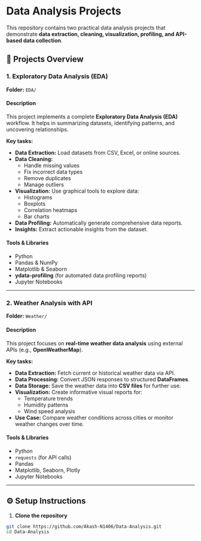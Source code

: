 # Data Analysis Projects

This repository contains two practical data analysis projects that demonstrate **data extraction, cleaning, visualization, profiling, and API-based data collection**.

## 📂 Projects Overview

### 1. Exploratory Data Analysis (EDA)

**Folder:** `EDA/`

#### Description

This project implements a complete **Exploratory Data Analysis (EDA)** workflow. It helps in summarizing datasets, identifying patterns, and uncovering relationships.

**Key tasks:**

- **Data Extraction:** Load datasets from CSV, Excel, or online sources.
- **Data Cleaning:**  
  - Handle missing values  
  - Fix incorrect data types  
  - Remove duplicates  
  - Manage outliers
- **Visualization:** Use graphical tools to explore data:  
  - Histograms  
  - Boxplots  
  - Correlation heatmaps  
  - Bar charts
- **Data Profiling:** Automatically generate comprehensive data reports.
- **Insights:** Extract actionable insights from the dataset.

#### Tools & Libraries

- Python
- Pandas & NumPy
- Matplotlib & Seaborn
- **ydata-profiling** (for automated data profiling reports)
- Jupyter Notebooks

---

### 2. Weather Analysis with API

**Folder:** `Weather/`

#### Description

This project focuses on **real-time weather data analysis** using external APIs (e.g., **OpenWeatherMap**).

**Key tasks:**

- **Data Extraction:** Fetch current or historical weather data via API.
- **Data Processing:** Convert JSON responses to structured **DataFrames**.
- **Data Storage:** Save the weather data into **CSV files** for further use.
- **Visualization:** Create informative visual reports for:  
  - Temperature trends  
  - Humidity patterns  
  - Wind speed analysis
- **Use Case:** Compare weather conditions across cities or monitor weather changes over time.

#### Tools & Libraries

- Python
- `requests` (for API calls)
- Pandas
- Matplotlib, Seaborn, Plotly
- Jupyter Notebooks

---

## ⚙️ Setup Instructions

1. **Clone the repository**

```bash
git clone https://github.com/Akash-N1406/Data-Analysis.git
cd Data-Analysis
